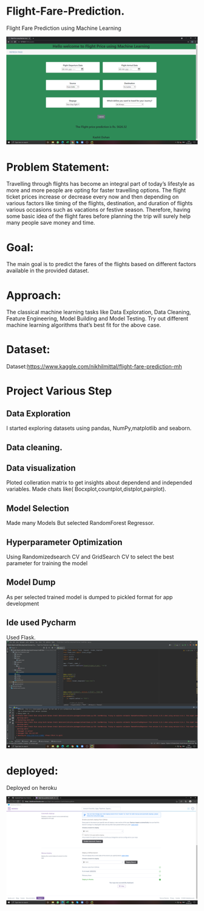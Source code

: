 # Flight-Fare-Prediction.
Flight Fare Prediction using Machine Learning

![name-of-you-image](https://github.com/HeyKashit/Flight-Fare-Prediction/blob/main/Screenshots/Local%20Host%20.png)

# Problem Statement:
Travelling through flights has become an integral part of today’s lifestyle as more and
more people are opting for faster travelling options. The flight ticket prices increase or
decrease every now and then depending on various factors like timing of the flights,
destination, and duration of flights various occasions such as vacations or festive
season. Therefore, having some basic idea of the flight fares before planning the trip will
surely help many people save money and time.

# Goal:
The main goal is to predict the fares of the flights based on different factors available in
the provided dataset.

# Approach:
The classical machine learning tasks like Data Exploration, Data Cleaning,
Feature Engineering, Model Building and Model Testing. Try out different machine
learning algorithms that’s best fit for the above case.

# Dataset:
Dataset:https://www.kaggle.com/nikhilmittal/flight-fare-prediction-mh

# Project Various Step
## Data Exploration
I started exploring datasets using pandas, NumPy,matplotlib and seaborn.

## Data cleaning.

## Data visualization
Ploted colleration matrix to get insights about dependend and independed variables.
Made chats like( Bocxplot,countplot,distplot,pairplot).

## Model Selection 
Made many Models
But selected RandomForest Regressor.

## Hyperparameter Optimization
Using Randomizedsearch CV and GridSearch CV to select the best parameter for training the model

## Model Dump
As per selected trained model is dumped to pickled format for app development

## Ide used Pycharm
Used Flask.
![name-of-you-image](https://github.com/HeyKashit/Flight-Fare-Prediction/blob/main/Screenshots/Pycharm%20image.png)

# deployed:
Deployed on heroku

![name-of-you-image](https://github.com/HeyKashit/Flight-Fare-Prediction/blob/main/Screenshots/heroku.png)
